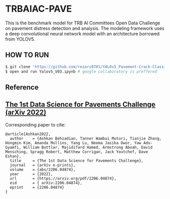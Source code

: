 # TRBAIAC-PAVE
This is the benchmark model for TRB AI Committees Open Data Challenge on pavement distress detection and analysis. The modeling framework uses a deep convolutional neural network model with an architecture borrowed from YOLOV5.


## <summary> HOW TO RUN </summary>

```bash
$ git clone 'https://github.com/rezars9701/YALOv5_Pavement-Crack-Classificaiotn.git'
$ open and run Yalov5_V03.ipynb # google collaboratory is preffered
```


## Reference
## [The 1st Data Science for Pavements Challenge (arXiv 2022)](https://arxiv.org/abs/2206.04874)
Corresponding paper to cite:
```
@article{Ashkan2022,
  author    = {Ashkan Behzadian, Tanner Wambui Muturi, Tianjie Zhang, Hongmin Kim, Amanda Mullins, Yang Lu, Neema Jasika Owor, Yaw Adu-Gyamfi, William Buttlar, Majidifard Hamed, Armstrong Aboah, David Mensching, Spragg Robert, Matthew Corrigan, Jack Youtchef, Dave Eshan},
  title     = {The 1st Data Science for Pavements Challenge},
  journal   = {arXiv e-prints},
  volume    = {abs/2206.04874},
  year      = {2022},
  url       = {https://arxiv.org/pdf/2206.04874},
  eid       = {	arXiv:2206.04874},
  eprint    = {2206.04874}
}
```
